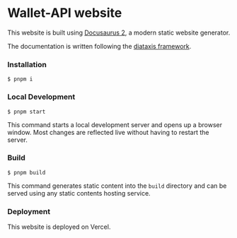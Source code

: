 # Wallet-API website

This website is built using [Docusaurus 2](https://docusaurus.io/), a modern static website generator.

The documentation is written following the [diataxis framework](https://diataxis.fr/).

### Installation

```
$ pnpm i
```

### Local Development

```
$ pnpm start
```

This command starts a local development server and opens up a browser window. Most changes are reflected live without having to restart the server.

### Build

```
$ pnpm build
```

This command generates static content into the `build` directory and can be served using any static contents hosting service.

### Deployment

This website is deployed on Vercel.
